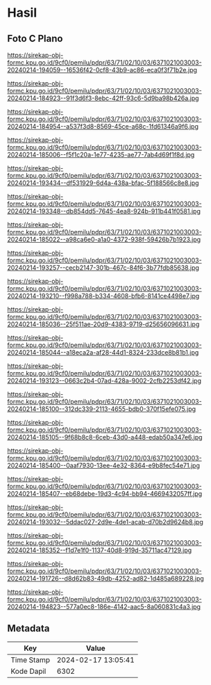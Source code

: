 # Hasil

## Foto C Plano

https://sirekap-obj-formc.kpu.go.id/9cf0/pemilu/pdpr/63/71/02/10/03/6371021003003-20240214-194059--16536f42-0cf8-43b9-ac86-eca0f3f71b2e.jpg

https://sirekap-obj-formc.kpu.go.id/9cf0/pemilu/pdpr/63/71/02/10/03/6371021003003-20240214-184923--91f3d6f3-8ebc-42ff-93c6-5d9ba98b426a.jpg

https://sirekap-obj-formc.kpu.go.id/9cf0/pemilu/pdpr/63/71/02/10/03/6371021003003-20240214-184954--a537f3d8-8569-45ce-a68c-1fd61346a9f6.jpg

https://sirekap-obj-formc.kpu.go.id/9cf0/pemilu/pdpr/63/71/02/10/03/6371021003003-20240214-185006--f5f1c20a-1e77-4235-ae77-7ab4d69f1f8d.jpg

https://sirekap-obj-formc.kpu.go.id/9cf0/pemilu/pdpr/63/71/02/10/03/6371021003003-20240214-193434--df531929-6d4a-438a-bfac-5f188566c8e8.jpg

https://sirekap-obj-formc.kpu.go.id/9cf0/pemilu/pdpr/63/71/02/10/03/6371021003003-20240214-193348--db854dd5-7645-4ea8-924b-911b441f0581.jpg

https://sirekap-obj-formc.kpu.go.id/9cf0/pemilu/pdpr/63/71/02/10/03/6371021003003-20240214-185022--a98ca6e0-a1a0-4372-938f-59426b7b1923.jpg

https://sirekap-obj-formc.kpu.go.id/9cf0/pemilu/pdpr/63/71/02/10/03/6371021003003-20240214-193257--cecb2147-301b-467c-84f6-3b77fdb85638.jpg

https://sirekap-obj-formc.kpu.go.id/9cf0/pemilu/pdpr/63/71/02/10/03/6371021003003-20240214-193210--f998a788-b334-4608-bfb6-8141ce4498e7.jpg

https://sirekap-obj-formc.kpu.go.id/9cf0/pemilu/pdpr/63/71/02/10/03/6371021003003-20240214-185036--25f511ae-20d9-4383-9719-d25656096631.jpg

https://sirekap-obj-formc.kpu.go.id/9cf0/pemilu/pdpr/63/71/02/10/03/6371021003003-20240214-185044--a18eca2a-af28-44d1-8324-233dce8b81b1.jpg

https://sirekap-obj-formc.kpu.go.id/9cf0/pemilu/pdpr/63/71/02/10/03/6371021003003-20240214-193123--0663c2b4-07ad-428a-9002-2cfb2253df42.jpg

https://sirekap-obj-formc.kpu.go.id/9cf0/pemilu/pdpr/63/71/02/10/03/6371021003003-20240214-185100--312dc339-2113-4655-bdb0-370f15efe075.jpg

https://sirekap-obj-formc.kpu.go.id/9cf0/pemilu/pdpr/63/71/02/10/03/6371021003003-20240214-185105--9f68b8c8-6ceb-43d0-a448-edab50a347e6.jpg

https://sirekap-obj-formc.kpu.go.id/9cf0/pemilu/pdpr/63/71/02/10/03/6371021003003-20240214-185400--0aaf7930-13ee-4e32-8364-e9b8fec54e71.jpg

https://sirekap-obj-formc.kpu.go.id/9cf0/pemilu/pdpr/63/71/02/10/03/6371021003003-20240214-185407--eb68debe-19d3-4c94-bb94-4669432057ff.jpg

https://sirekap-obj-formc.kpu.go.id/9cf0/pemilu/pdpr/63/71/02/10/03/6371021003003-20240214-193032--5ddac027-2d9e-4de1-acab-d70b2d9624b8.jpg

https://sirekap-obj-formc.kpu.go.id/9cf0/pemilu/pdpr/63/71/02/10/03/6371021003003-20240214-185352--f1d7e1f0-1137-40d8-919d-35711ac47129.jpg

https://sirekap-obj-formc.kpu.go.id/9cf0/pemilu/pdpr/63/71/02/10/03/6371021003003-20240214-191726--d8d62b83-49db-4252-ad82-1d485a689228.jpg

https://sirekap-obj-formc.kpu.go.id/9cf0/pemilu/pdpr/63/71/02/10/03/6371021003003-20240214-194823--577a0ec8-186e-4142-aac5-8a060831c4a3.jpg


## Metadata

| Key        | Value               |
| ---------- | ------------------- |
| Time Stamp | 2024-02-17 13:05:41 |
| Kode Dapil | 6302                |



